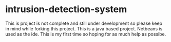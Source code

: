 # intrusion-detection-system
 This is project is not complete and still under development so please keep in mind while forking this project. This is a java based project.
	Netbeans is used as the ide.
	This is my first time so hoping for as much help as possibe.
	
